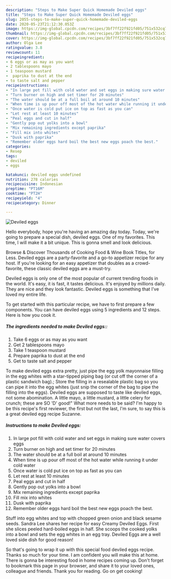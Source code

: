 ```yaml
---
description: "Steps to Make Super Quick Homemade Deviled eggs"
title: "Steps to Make Super Quick Homemade Deviled eggs"
slug: 2055-steps-to-make-super-quick-homemade-deviled-eggs
date: 2020-05-23T21:12:30.053Z
image: https://img-global.cpcdn.com/recipes/3bf7ff22f921fd05/751x532cq70/deviled-eggs-recipe-main-photo.jpg
thumbnail: https://img-global.cpcdn.com/recipes/3bf7ff22f921fd05/751x532cq70/deviled-eggs-recipe-main-photo.jpg
cover: https://img-global.cpcdn.com/recipes/3bf7ff22f921fd05/751x532cq70/deviled-eggs-recipe-main-photo.jpg
author: Olga Lee
ratingvalue: 3.8
reviewcount: 11
recipeingredient:
- 6 eggs or as may as you want
- 2 tablespoons mayo
- 1 teaspoon mustard
-  paprika to dust at the end
- to taste salt and pepper
recipeinstructions:
- "In large pot fill with cold water and set eggs in making sure water covers eggs"
- "Turn burner on high and set timer for 20 minutes"
- "The water should be at a full boil at around 10 minutes"
- "When time is up pour off most of the hot water while running it under cold water"
- "Once water is cold put ice on top as fast as you can"
- "Let rest at least 10 minutes"
- "Peal eggs and cut in half"
- "Gently pop out yolks into a bowl"
- "Mix remaining ingredients except paprika"
- "Fill mix into whites"
- "Dusk with paprika"
- "Remember older eggs hard boil the best new eggs poach the best."
categories:
- Resep
tags:
- deviled
- eggs

katakunci: deviled eggs undefined
nutrition: 278 calories
recipecuisine: Indonesian
preptime: "PT16M"
cooktime: "PT2H"
recipeyield: "4"
recipecategory: Dinner

---
```



![Deviled eggs](https://img-global.cpcdn.com/recipes/3bf7ff22f921fd05/751x532cq70/deviled-eggs-recipe-main-photo.jpg)

Hello everybody, hope you're having an amazing day today. Today, we're going to prepare a special dish, deviled eggs. One of my favorites. This time, I will make it a bit unique. This is gonna smell and look delicious.

Browse &amp; Discover Thousands of Cooking Food &amp; Wine Book Titles, for Less. Deviled eggs are a party-favorite and a go-to appetizer recipe for any host. If you&#39;re looking for an easy appetizer that doubles as a crowd-favorite, these classic deviled eggs are a must-try.

Deviled eggs is only one of the most popular of current trending foods in the world. It's easy, it is fast, it tastes delicious. It's enjoyed by millions daily. They are nice and they look fantastic. Deviled eggs is something that I've loved my entire life.


To get started with this particular recipe, we have to first prepare a few components. You can have deviled eggs using 5 ingredients and 12 steps. Here is how you cook it.

##### The ingredients needed to make Deviled eggs::

1. Take 6 eggs or as may as you want
1. Get 2 tablespoons mayo
1. Take 1 teaspoon mustard
1. Prepare  paprika to dust at the end
1. Get to taste salt and pepper


To make deviled eggs extra pretty, just pipe the egg yolk mayonnaise filling in the egg whites with a star-tipped piping bag (or cut off the corner of a plastic sandwich bag).; Store the filling in a resealable plastic bag so you can pipe it into the egg whites (just snip the corner of the bag to pipe the filling into the eggs). Deviled eggs are supposed to taste like deviled eggs, not some abomination. A little mayo, a little mustard, a little celery for crunch; these are SO &#39;D&#39; good!&#34; What more needs to be said? I&#39;m happy to be this recipe&#39;s first reviewer, the first but not the last, I&#39;m sure, to say this is a great deviled egg recipe Suzanne. 

##### Instructions to make Deviled eggs:

1. In large pot fill with cold water and set eggs in making sure water covers eggs
1. Turn burner on high and set timer for 20 minutes
1. The water should be at a full boil at around 10 minutes
1. When time is up pour off most of the hot water while running it under cold water
1. Once water is cold put ice on top as fast as you can
1. Let rest at least 10 minutes
1. Peal eggs and cut in half
1. Gently pop out yolks into a bowl
1. Mix remaining ingredients except paprika
1. Fill mix into whites
1. Dusk with paprika
1. Remember older eggs hard boil the best new eggs poach the best.


Stuff into egg whites and top with chopped green onion and black sesame seeds. Sandra Lee shares her recipe for easy Creamy Deviled Eggs. First she slices peeled hard-boiled eggs in half. She scoops the cooked yolks into a bowl and sets the egg whites in an egg tray. Deviled Eggs are a well loved side dish for good reason! 

So that's going to wrap it up with this special food deviled eggs recipe. Thanks so much for your time. I am confident you will make this at home. There is gonna be interesting food in home recipes coming up. Don't forget to bookmark this page in your browser, and share it to your loved ones, colleague and friends. Thank you for reading. Go on get cooking!
